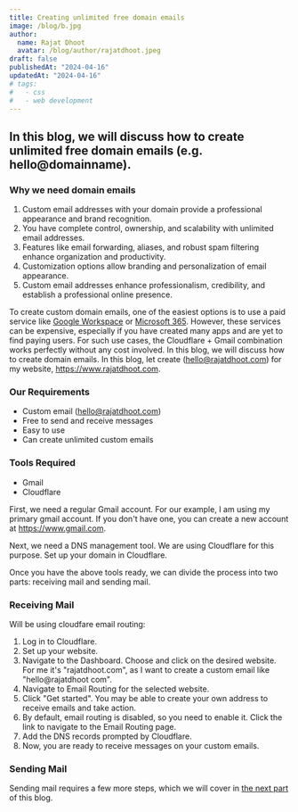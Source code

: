 ```yaml
---
title: Creating unlimited free domain emails
image: /blog/b.jpg
author:
  name: Rajat Dhoot
  avatar: /blog/author/rajatdhoot.jpeg
draft: false
publishedAt: "2024-04-16"
updatedAt: "2024-04-16"
# tags:
#   - css
#   - web development
---
```


## In this blog, we will discuss how to create unlimited free domain emails (e.g. hello@domainname).

### Why we need domain emails

1. Custom email addresses with your domain provide a professional appearance and brand recognition.
2. You have complete control, ownership, and scalability with unlimited email addresses.
3. Features like email forwarding, aliases, and robust spam filtering enhance organization and productivity.
4. Customization options allow branding and personalization of email appearance.
5. Custom email addresses enhance professionalism, credibility, and establish a professional online presence.

To create custom domain emails, one of the easiest options is to use a paid service like [Google Workspace](https://workspace.google.com) or [Microsoft 365](https://www.office.com). However, these services can be expensive, especially if you have created many apps and are yet to find paying users. For such use cases, the Cloudflare + Gmail combination works perfectly without any cost involved. In this blog, we will discuss how to create domain emails. In this blog, let create (hello@rajatdhoot.com) for my website, https://www.rajatdhoot.com.

### Our Requirements

- Custom email (hello@rajatdhoot.com)
- Free to send and receive messages
- Easy to use
- Can create unlimited custom emails

### Tools Required

- Gmail
- Cloudflare

First, we need a regular Gmail account. For our example, I am using my primary gmail account. If you don't have one, you can create a new account at https://www.gmail.com.

Next, we need a DNS management tool. We are using Cloudflare for this purpose. Set up your domain in Cloudflare.

Once you have the above tools ready, we can divide the process into two parts: receiving mail and sending mail.

### Receiving Mail

Will be using cloudfare email routing:

1. Log in to Cloudflare.
2. Set up your website.
3. Navigate to the Dashboard.
   Choose and click on the desired website. For me it's "rajatdhoot.com", as I want to create a custom email like "hello@rajatdhoot com".
4. Navigate to Email Routing for the selected website.
5. Click "Get started". You may be able to create your own address to receive emails and take action.
6. By default, email routing is disabled, so you need to enable it. Click the link to navigate to the Email Routing page.
7. Add the DNS records prompted by Cloudflare.
8. Now, you are ready to receive messages on your custom emails.

### Sending Mail

Sending mail requires a few more steps, which we will cover in [the next part](/blog/send-free-mail-domain-emails) of this blog.
